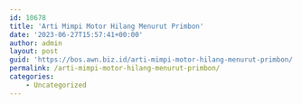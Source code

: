 ```yaml
---
id: 10678
title: 'Arti Mimpi Motor Hilang Menurut Primbon'
date: '2023-06-27T15:57:41+00:00'
author: admin
layout: post
guid: 'https://bos.awn.biz.id/arti-mimpi-motor-hilang-menurut-primbon/'
permalink: /arti-mimpi-motor-hilang-menurut-primbon/
categories:
    - Uncategorized
---
```


